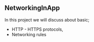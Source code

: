 ## NetworkingInApp

In this project we will discuss about basic;

- HTTP - HTTPS protocols,
- Networking rules
